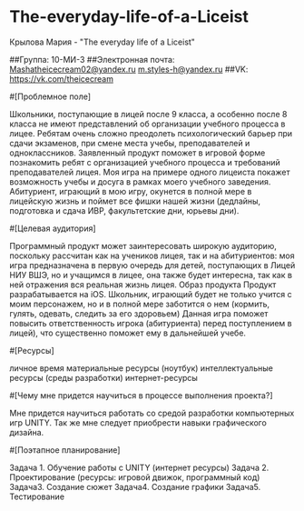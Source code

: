 # The-everyday-life-of-a-Liceist
Крылова Мария - "The everyday life of a Liceist"

##Группа: 10-МИ-3 
##Электронная почта: Mashatheicecream02@yandex.ru m.styles-h@yandex.ru 
##VK: https://vk.com/theicecream

#[Проблемное поле]

Школьники, поступающие в лицей после 9 класса, а особенно после 8 класса не имеют представлений об организации учебного процесса в лицее. Ребятам очень сложно преодолеть психологический барьер при сдачи экзаменов, при смене места учебы, преподавателей и одноклассников. Заявленный продукт поможет в игровой форме познакомить ребят с организацией учебного процесса и требований преподавателей лицея. Моя игра на примере одного лицеиста покажет возможность учебы и досуга в рамках моего учебного заведения. Абитуриент, играющий в мою игру, окунется в полной мере в лицейскую жизнь и поймет все фишки нашей жизни (дедлайны, подготовка и сдача ИВР, факультетские дни, юрьевы дни).

#[Целевая аудитория]

Программный продукт может заинтересовать широкую аудиторию, поскольку рассчитан как на учеников лицея, так и на абитуриентов: моя игра предназначена в первую очередь для детей, поступающих в Лицей НИУ ВШЭ, но и учащимся в лицее, она также будет интересна, так как в ней отражения вся реальная жизнь лицея. Образ продукта Продукт разрабатывается на iOS. Школьник, играющий будет не только учится с моим персонажем, но и в полной мере заботится о нем (кормить, гулять, одевать, следить за его здоровьем) Данная игра поможет повысить ответственность игрока (абитуриента) перед поступлением в лицей), что существенно поможет ему в дальнейшей учебе.

#[Ресурсы]

личное время материальные ресурсы (ноутбук)
интеллектуальные ресурсы (среды разработки) 
интернет-ресурсы

#[Чему мне придется научиться в процессе выполнения проекта?]

Мне придется научиться работать со средой разработки компьютерных игр UNITY. Так же мне следует приобрести навыки графического дизайна.

#[Поэтапное планирование]

Задача 1. Обучение работы с UNITY (интернет ресурсы) Задача 2. Проектирование (ресурсы: игровой движок, программный код) Задача3. Создание сюжет Задача4. Создание графики Задача5. Тестирование
